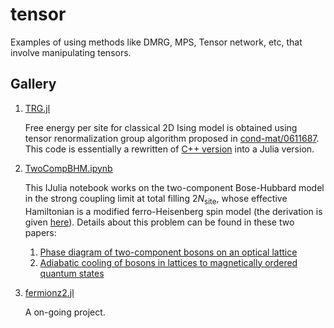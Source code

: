 # tensor

Examples of using methods like DMRG, MPS, Tensor network, etc, that involve manipulating tensors.



## Gallery

1. [TRG.jl](https://github.com/phymann/tensor/blob/master/TRG.jl)
	
	Free energy per site for classical 2D Ising model is obtained using tensor renormalization group algorithm proposed in [cond-mat/0611687](http://arxiv.org/abs/cond-mat/0611687). This code is essentially a rewritten of [C++ version](http://itensor.org/docs.cgi?vers=cppv3&page=book/trg) into a Julia version.

2. [TwoCompBHM.ipynb](https://github.com/phymann/tensor/blob/master/TwoCompBHM.ipynb)

   This IJulia notebook works on the two-component Bose-Hubbard model in the strong coupling limit at total filling $2N_{\text{site}}$, whose effective Hamiltonian is a modified ferro-Heisenberg spin model (the derivation is given [here](https://github.com/phymann/Miscellaneous/blob/master/effective_hamiltonian.nb)). Details about this problem can be found in these two papers:

   1. [Phase diagram of two-component bosons on an optical lattice](https://iopscience.iop.org/article/10.1088/1367-2630/5/1/113)
   2. [Adiabatic cooling of bosons in lattices to magnetically ordered quantum states](https://link.aps.org/doi/10.1103/PhysRevA.92.041602)

3. [fermionz2.jl](https://github.com/phymann/tensor/blob/master/fermionz2.jl)

   A on-going project.
